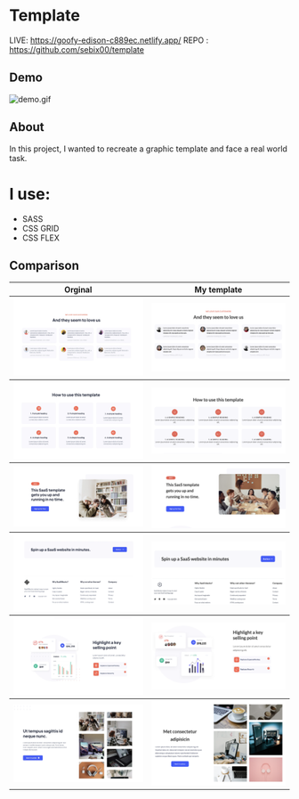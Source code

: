 # Template

LIVE: https://goofy-edison-c889ec.netlify.app/
REPO : https://github.com/sebix00/template

## Demo 
<img src="https://github.com/sebix00/template/blob/master/demo/Temp-2.gif" alt="demo.gif" />

## About
In this project, I wanted to recreate a graphic template and face a real world task. 
# I use: 
* SASS
* CSS GRID
* CSS FLEX

## Comparison

<table>
  <tr>
    <th>Orginal</th>
    <th>My template</th> 
  </tr>
  <tr>
    <th><img src="https://github.com/sebix00/template/blob/master/demo/Org1.png" alt="orginal photo"/></th>
    <th><img src="https://github.com/sebix00/template/blob/master/demo/Temp1.png" alt="my template photo"/></th> 
  </tr>
   <tr>
    <th><img src="https://github.com/sebix00/template/blob/master/demo/Org2.png" alt="orginal photo"/></th>
    <th><img src="https://github.com/sebix00/template/blob/master/demo/Temp2.png" alt="my template photo"/></th> 
  </tr>
   <tr>
    <th><img src="https://github.com/sebix00/template/blob/master/demo/Org3.png" alt="orginal photo"/></th>
    <th><img src="https://github.com/sebix00/template/blob/master/demo/Temp3.png" alt="my template photo"/></th> 
  </tr>
   <tr>
    <th><img src="https://github.com/sebix00/template/blob/master/demo/Org4.png" alt="orginal photo"/></th>
    <th><img src="https://github.com/sebix00/template/blob/master/demo/Temp4.png" alt="my template photo"/></th> 
  </tr>
   <tr>
    <th><img src="https://github.com/sebix00/template/blob/master/demo/Org5.png" alt="orginal photo"/></th>
    <th><img src="https://github.com/sebix00/template/blob/master/demo/Temp5.png" alt="my template photo"/></th> 
  </tr>
   <tr>
    <th><img src="https://github.com/sebix00/template/blob/master/demo/Org6.png" alt="orginal photo"/></th>
    <th><img src="https://github.com/sebix00/template/blob/master/demo/Temp6.png" alt="my template photo"/></th> 
  </tr>
  </table>

